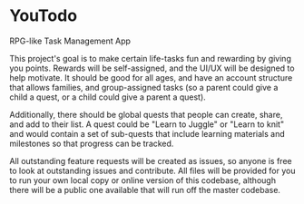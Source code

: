 # YouTodo
RPG-like Task Management App

This project's goal is to make certain life-tasks fun and rewarding by giving you points.  Rewards will be self-assigned, and the UI/UX will be designed to help motivate.  It should be good for all ages, and have an account structure that allows families, and group-assigned tasks (so a parent could give a child a quest, or a child could give a parent a quest).

Additionally, there should be global quests that people can create, share, and add to their list.  A quest could be "Learn to Juggle" or "Learn to knit" and would contain a set of sub-quests that include learning materials and milestones so that progress can be tracked.

All outstanding feature requests will be created as issues, so anyone is free to look at outstanding issues and contribute.  All files will be provided for you to run your own local copy or online version of this codebase, although there will be a public one available that will run off the master codebase.

